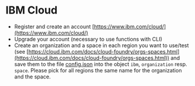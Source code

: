 # IBM Cloud

- Register and create an account [https://www.ibm.com/cloud/](https://www.ibm.com/cloud/)
- Upgrade your account (necessary to use functions with CLI)
- Create an organization and a space in each region you want to use/test (see [https://cloud.ibm.com/docs/cloud-foundry/orgs-spaces.html](https://cloud.ibm.com/docs/cloud-foundry/orgs-spaces.html)) and save them to the file [config.json](../main/config.json) into the object `ibm`, `organization` resp. `space`. Please pick for all regions the same name for the organization and the space.

